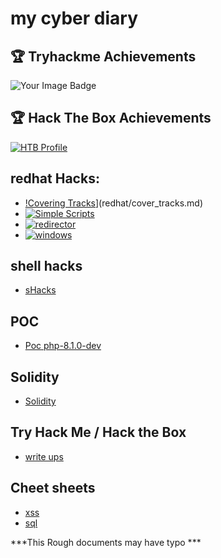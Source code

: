 # my cyber diary


## 🏆 Tryhackme Achievements
<img src="https://tryhackme-badges.s3.amazonaws.com/blackmoonswidow.png" alt="Your Image Badge" />

## 🏆 Hack The Box Achievements
[![HTB Profile](https://www.hackthebox.com/badge/image/396497)](https://app.hackthebox.com/profile/396497)


## **redhat Hacks:**
* [!Covering Tracks](https://pngtree.com/freepng/floor-child-footprints-shoe-prints_5458240.html)](redhat/cover_tracks.md)
* [![Simple Scripts](https://upload.wikimedia.org/wikipedia/commons/d/d8/Red_Hat_logo.svg)](redhat/scripts.md)
* [![redirector]()](redhat/redirect.md)
* [![windows](https://pngimg.com/uploads/windows_logos/windows_logos_PNG31.png)](redhat/windows.md)

## shell hacks
* [sHacks](sHacks/index.md)

## POC
* [Poc php-8.1.0-dev](pocs/php-8.1.0-dev.md)

## Solidity
* [Solidity](solidity/index.md)


## Try Hack Me / Hack the Box
* [write ups](thm/index.md)

## Cheet sheets
* [xss](cheetsheet/xss.md)
* [sql](cheetsheet/sql.md)


***This Rough documents may have typo ***
